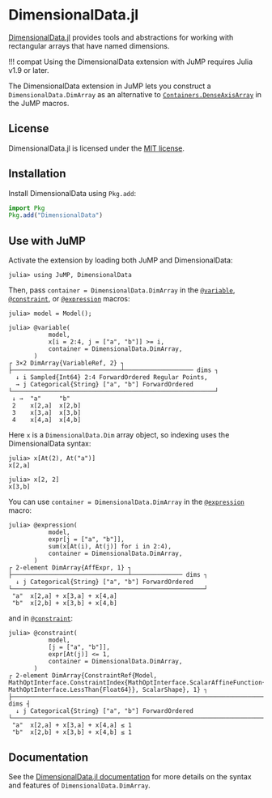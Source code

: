 # DimensionalData.jl

[DimensionalData.jl](https://github.com/rafaqz/DimensionalData.jl) provides
tools and abstractions for working with rectangular arrays that have named
dimensions.

!!! compat
    Using the DimensionalData extension with JuMP requires Julia v1.9 or later.

The DimensionalData extension in JuMP lets you construct a `DimensionalData.DimArray`
as an alternative to [`Containers.DenseAxisArray`](@ref) in the JuMP macros.

## License

DimensionalData.jl is licensed under the [MIT license](https://github.com/rafaqz/DimensionalData.jl/blob/main/LICENSE).

## Installation

Install DimensionalData using `Pkg.add`:

```julia
import Pkg
Pkg.add("DimensionalData")
```

## Use with JuMP

Activate the extension by loading both JuMP and DimensionalData:

```jldoctest ext_dimensional_data
julia> using JuMP, DimensionalData
```

Then, pass `container = DimensionalData.DimArray` in the [`@variable`](@ref),
[`@constraint`](@ref), or [`@expression`](@ref) macros:
```jldoctest ext_dimensional_data
julia> model = Model();

julia> @variable(
           model,
           x[i = 2:4, j = ["a", "b"]] >= i,
           container = DimensionalData.DimArray,
       )
┌ 3×2 DimArray{VariableRef, 2} ┐
├──────────────────────────────┴─────────────────── dims ┐
  ↓ i Sampled{Int64} 2:4 ForwardOrdered Regular Points,
  → j Categorical{String} ["a", "b"] ForwardOrdered
└────────────────────────────────────────────────────────┘
 ↓ →  "a"     "b"
 2    x[2,a]  x[2,b]
 3    x[3,a]  x[3,b]
 4    x[4,a]  x[4,b]
```

Here `x` is a `DimensionalData.Dim` array object, so indexing uses the
DimensionalData syntax:
```jldoctest ext_dimensional_data
julia> x[At(2), At("a")]
x[2,a]

julia> x[2, 2]
x[3,b]
```

You can use `container = DimensionalData.DimArray` in the [`@expression`](@ref)
macro:
```jldoctest ext_dimensional_data
julia> @expression(
           model,
           expr[j = ["a", "b"]],
           sum(x[At(i), At(j)] for i in 2:4),
           container = DimensionalData.DimArray,
       )
┌ 2-element DimArray{AffExpr, 1} ┐
├────────────────────────────────┴────────────── dims ┐
  ↓ j Categorical{String} ["a", "b"] ForwardOrdered
└─────────────────────────────────────────────────────┘
 "a"  x[2,a] + x[3,a] + x[4,a]
 "b"  x[2,b] + x[3,b] + x[4,b]
```
and in [`@constraint`](@ref):
```jldoctest ext_dimensional_data
julia> @constraint(
           model,
           [j = ["a", "b"]],
           expr[At(j)] <= 1,
           container = DimensionalData.DimArray,
       )
┌ 2-element DimArray{ConstraintRef{Model, MathOptInterface.ConstraintIndex{MathOptInterface.ScalarAffineFunction{Float64}, MathOptInterface.LessThan{Float64}}, ScalarShape}, 1} ┐
├──────────────────────────────────────────────────────────────────────── dims ┤
  ↓ j Categorical{String} ["a", "b"] ForwardOrdered
└──────────────────────────────────────────────────────────────────────────────┘
 "a"  x[2,a] + x[3,a] + x[4,a] ≤ 1
 "b"  x[2,b] + x[3,b] + x[4,b] ≤ 1
```

## Documentation

See the [DimensionalData.jl documentation](https://rafaqz.github.io/DimensionalData.jl/stable/)
for more details on the syntax and features of `DimensionalData.DimArray`.
